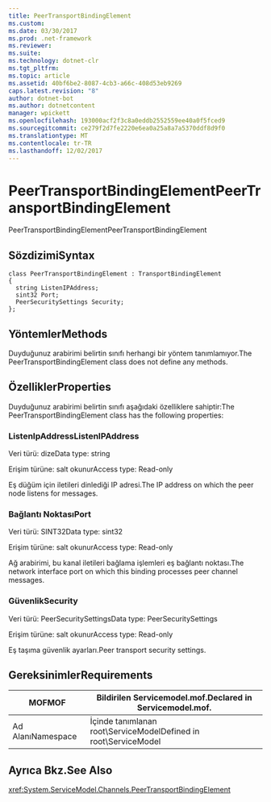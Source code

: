 ```yaml
---
title: PeerTransportBindingElement
ms.custom: 
ms.date: 03/30/2017
ms.prod: .net-framework
ms.reviewer: 
ms.suite: 
ms.technology: dotnet-clr
ms.tgt_pltfrm: 
ms.topic: article
ms.assetid: 40bf6be2-8087-4cb3-a66c-408d53eb9269
caps.latest.revision: "8"
author: dotnet-bot
ms.author: dotnetcontent
manager: wpickett
ms.openlocfilehash: 193000acf2f3c8a0eddb2552559ee40a0f5fced9
ms.sourcegitcommit: ce279f2d7fe2220e6ea0a25a8a7a5370ddf8d9f0
ms.translationtype: MT
ms.contentlocale: tr-TR
ms.lasthandoff: 12/02/2017
---
```

# <a name="peertransportbindingelement"></a><span data-ttu-id="9a692-102">PeerTransportBindingElement</span><span class="sxs-lookup"><span data-stu-id="9a692-102">PeerTransportBindingElement</span></span>
<span data-ttu-id="9a692-103">PeerTransportBindingElement</span><span class="sxs-lookup"><span data-stu-id="9a692-103">PeerTransportBindingElement</span></span>  
  
## <a name="syntax"></a><span data-ttu-id="9a692-104">Sözdizimi</span><span class="sxs-lookup"><span data-stu-id="9a692-104">Syntax</span></span>  
  
```  
class PeerTransportBindingElement : TransportBindingElement  
{  
  string ListenIPAddress;  
  sint32 Port;  
  PeerSecuritySettings Security;  
};  
```  
  
## <a name="methods"></a><span data-ttu-id="9a692-105">Yöntemler</span><span class="sxs-lookup"><span data-stu-id="9a692-105">Methods</span></span>  
 <span data-ttu-id="9a692-106">Duyduğunuz arabirimi belirtin sınıfı herhangi bir yöntem tanımlamıyor.</span><span class="sxs-lookup"><span data-stu-id="9a692-106">The PeerTransportBindingElement class does not define any methods.</span></span>  
  
## <a name="properties"></a><span data-ttu-id="9a692-107">Özellikler</span><span class="sxs-lookup"><span data-stu-id="9a692-107">Properties</span></span>  
 <span data-ttu-id="9a692-108">Duyduğunuz arabirimi belirtin sınıfı aşağıdaki özelliklere sahiptir:</span><span class="sxs-lookup"><span data-stu-id="9a692-108">The PeerTransportBindingElement class has the following properties:</span></span>  
  
### <a name="listenipaddress"></a><span data-ttu-id="9a692-109">ListenIpAddress</span><span class="sxs-lookup"><span data-stu-id="9a692-109">ListenIPAddress</span></span>  
 <span data-ttu-id="9a692-110">Veri türü: dize</span><span class="sxs-lookup"><span data-stu-id="9a692-110">Data type: string</span></span>  
  
 <span data-ttu-id="9a692-111">Erişim türüne: salt okunur</span><span class="sxs-lookup"><span data-stu-id="9a692-111">Access type: Read-only</span></span>  
  
 <span data-ttu-id="9a692-112">Eş düğüm için iletileri dinlediği IP adresi.</span><span class="sxs-lookup"><span data-stu-id="9a692-112">The IP address on which the peer node listens for messages.</span></span>  
  
### <a name="port"></a><span data-ttu-id="9a692-113">Bağlantı Noktası</span><span class="sxs-lookup"><span data-stu-id="9a692-113">Port</span></span>  
 <span data-ttu-id="9a692-114">Veri türü: SINT32</span><span class="sxs-lookup"><span data-stu-id="9a692-114">Data type: sint32</span></span>  
  
 <span data-ttu-id="9a692-115">Erişim türüne: salt okunur</span><span class="sxs-lookup"><span data-stu-id="9a692-115">Access type: Read-only</span></span>  
  
 <span data-ttu-id="9a692-116">Ağ arabirimi, bu kanal iletileri bağlama işlemleri eş bağlantı noktası.</span><span class="sxs-lookup"><span data-stu-id="9a692-116">The network interface port on which this binding processes peer channel messages.</span></span>  
  
### <a name="security"></a><span data-ttu-id="9a692-117">Güvenlik</span><span class="sxs-lookup"><span data-stu-id="9a692-117">Security</span></span>  
 <span data-ttu-id="9a692-118">Veri türü: PeerSecuritySettings</span><span class="sxs-lookup"><span data-stu-id="9a692-118">Data type: PeerSecuritySettings</span></span>  
  
 <span data-ttu-id="9a692-119">Erişim türüne: salt okunur</span><span class="sxs-lookup"><span data-stu-id="9a692-119">Access type: Read-only</span></span>  
  
 <span data-ttu-id="9a692-120">Eş taşıma güvenlik ayarları.</span><span class="sxs-lookup"><span data-stu-id="9a692-120">Peer transport security settings.</span></span>  
  
## <a name="requirements"></a><span data-ttu-id="9a692-121">Gereksinimler</span><span class="sxs-lookup"><span data-stu-id="9a692-121">Requirements</span></span>  
  
|<span data-ttu-id="9a692-122">MOF</span><span class="sxs-lookup"><span data-stu-id="9a692-122">MOF</span></span>|<span data-ttu-id="9a692-123">Bildirilen Servicemodel.mof.</span><span class="sxs-lookup"><span data-stu-id="9a692-123">Declared in Servicemodel.mof.</span></span>|  
|---------|-----------------------------------|  
|<span data-ttu-id="9a692-124">Ad Alanı</span><span class="sxs-lookup"><span data-stu-id="9a692-124">Namespace</span></span>|<span data-ttu-id="9a692-125">İçinde tanımlanan root\ServiceModel</span><span class="sxs-lookup"><span data-stu-id="9a692-125">Defined in root\ServiceModel</span></span>|  
  
## <a name="see-also"></a><span data-ttu-id="9a692-126">Ayrıca Bkz.</span><span class="sxs-lookup"><span data-stu-id="9a692-126">See Also</span></span>  
 <xref:System.ServiceModel.Channels.PeerTransportBindingElement>
